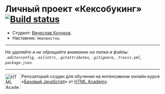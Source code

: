 # Личный проект «Кексобукинг» [![Build status][travis-image]][travis-url]

* Студент: [Вячеслав Кочуков](https://up.htmlacademy.ru/javascript/10/user/289641).
* Наставник: `Неизвестно`.

---

_Не удаляйте и не обращайте внимание на папки и файлы:_<br>
_`.editorconfig`, `.eslintrc`, `.gitattributes`, `.gitignore`, `.travis.yml`, `package.json`._

---

<a href="https://htmlacademy.ru/intensive/javascript"><img align="left" width="50" height="50" title="HTML Academy" src="https://up.htmlacademy.ru/static/img/intensive/javascript/logo-for-github.svg"></a>

Репозиторий создан для обучения на интенсивном онлайн‑курсе «[Базовый JavaScript](https://htmlacademy.ru/intensive/javascript)» от [HTML Academy](https://htmlacademy.ru).

[travis-image]: https://travis-ci.org/htmlacademy-javascript/289641-keksobooking.svg?branch=master
[travis-url]: https://travis-ci.org/htmlacademy-javascript/289641-keksobooking
